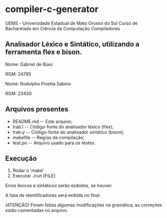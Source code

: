 # compiler-c-generator

UEMS - Universidade Estadual de Mato Grosso do Sul
Curso de Bacharelado em Ciência da Computação
Compiladores

## Analisador Léxico e Sintático, utilizando a ferramenta flex e bison.
Nome: Gabriel de Biasi

RGM: 24785

Nome: Rodolpho Pivetta Sabino

RGM: 23430

## Arquivos presentes
* README.md				-- Este arquivo;
* trab.l				-- Código-fonte do analisador léxico (flex);
* trab.y				-- Código-fonte do analisador sintático (bison);
* makefile				-- Regras de compilação;
* test.po 				-- Arquivo usado para os testes.

## Execução
1. Rodar o 'make'
2. Executar ./run [FILE]

Erros léxicos e sintáticos serão exibidos, se houver.

A lista de identificadores será exibida no final.

(ATENÇÃO)
Foram feitas algumas modificações na gramática, as correções estão comentadas no arquivo.

